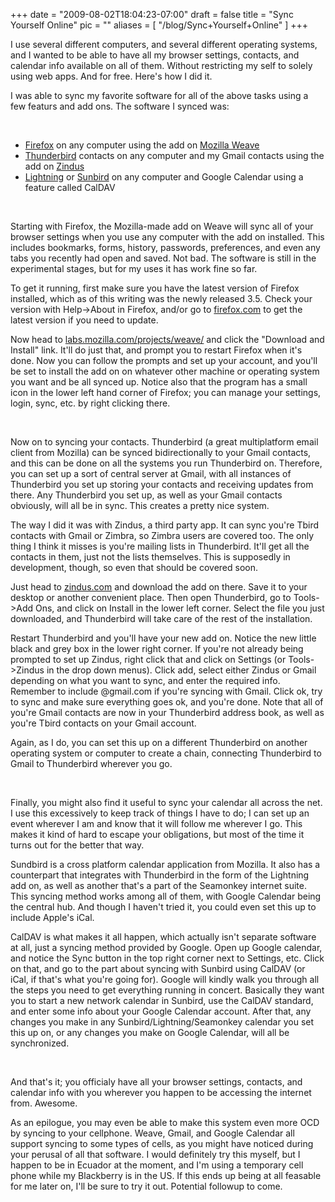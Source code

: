 
+++
date = "2009-08-02T18:04:23-07:00"
draft = false
title = "Sync Yourself Online"
pic = ""
aliases = [
  "/blog/Sync+Yourself+Online"
]
+++

<p>
I use several different computers, and several different operating systems, and I wanted to be able to have all
my browser settings, contacts, and calendar info available on all of them.  Without restricting my self to
solely using web apps.  And for free.  Here's how I did it.
</p>
<p>
I was able to sync my favorite software for all of the above tasks using a few featurs and add ons.  The
software I synced was:
</p>
<br>
<ul>
<li> <a href = "http://www.firefox.com/">Firefox</a> on any computer using the add on <a href = "http://labs.mozilla.com/projects/weave/">Mozilla Weave</a>

<li> <a href = "http://www.mozillamessaging.com/thunderbird">Thunderbird</a> contacts on any computer and my Gmail contacts using the add on <a href = "http://www.zindus.com/">Zindus</a>
<li> <a href = "http://www.mozilla.org/projects/calendar/lightning/">Lightning</a> or <a href = "http://www.mozilla.org/projects/calendar/sunbird/">Sunbird</a> on any computer and Google Calendar using a feature called CalDAV
</ul>
<br>
<p>
Starting with Firefox, the Mozilla-made add on Weave will sync all of your browser settings when you use any
computer with the add on installed.  This includes bookmarks, forms, history, passwords, preferences, and
even any tabs you recently had open and saved.  Not bad.  The software is still in the experimental stages,
but for my uses it has work fine so far.

</p>
<p>
To get it running, first make sure you have the latest version of Firefox installed, which as of this writing
was the newly released 3.5.  Check your version with Help->About in Firefox, and/or go to <a href = "http://www.firefox.com">firefox.com</a> to get
the latest version if you need to update.
</p>
<p>
Now head to <a href = "http://labs.mozilla.com/projects/weave/">labs.mozilla.com/projects/weave/</a> and click the "Download and Install" link.  It'll do just that,
and prompt you to restart Firefox when it's done.  Now you can follow the prompts and set up your account,
and you'll be set to install the add on on whatever other machine or operating system you want and be all
synced up.  Notice also that the program has a small icon in the lower left hand corner of Firefox; you can
manage your settings, login, sync, etc. by right clicking there.
</p>
<br>
<p>
Now on to syncing your contacts.  Thunderbird (a great multiplatform email client from Mozilla) can be synced
bidirectionally to your Gmail contacts, and this can be done on all the systems you run Thunderbird on.
Therefore, you can set up a sort of central server at Gmail, with all instances of Thunderbird you set up
storing your contacts and receiving updates from there.  Any Thunderbird you set up, as well as your Gmail
contacts obviously, will all be in sync.  This creates a pretty nice system.
</p>
<p>
The way I did it was with Zindus, a third party app.  It can sync you're Tbird contacts with
Gmail or Zimbra, so Zimbra users are covered too.  The only thing I think it misses is you're mailing lists
in Thunderbird.  It'll get all the contacts in them, just not the lists themselves.  This is supposedly in
development, though, so even that should be covered soon.
</p>
<p>
Just head to <a href = "http://www.zindus.com/">zindus.com</a> and download the add on there.  Save it to
your desktop or another convenient place.  Then open Thunderbird, go to Tools->Add Ons, and click on Install
in the lower left corner.  Select the file you just downloaded, and Thunderbird will take care of the rest
of the installation.

</p>
<p>
Restart Thunderbird and you'll have your new add on.  Notice the new little black and grey box in the lower
right corner.  If you're not already being prompted to set up Zindus, right click that and click on Settings
(or Tools->Zindus in the drop down menus).
Click add, select either Zindus or Gmail depending on what you want to sync, and enter the required info.
Remember to include @gmail.com if you're syncing with Gmail.  Click ok, try to sync and make sure everything
goes ok, and you're done.  Note that all of you're Gmail contacts are now in your Thunderbird address book,
as well as you're Tbird contacts on your Gmail account.
</p>
<p>
Again, as I do, you can set this up on a different Thunderbird on another operating system or computer to
create a chain, connecting Thunderbird to Gmail to Thunderbird wherever you go.
</p>
<br>
<p>
Finally, you might also find it useful to sync your calendar all across the net.  I use this excessively to
keep track of things I have to do; I can set up an event wherever I am and know that it will follow me
wherever I go.  This makes it kind of hard to escape your obligations, but most of the time it turns out for
the better that way.
</p>
<p>
Sundbird is a cross platform calendar application from Mozilla.  It also has a counterpart that integrates
with Thunderbird in the form of the Lightning add on, as well as another that's a part of the Seamonkey 
internet suite.  This syncing method works among all of them, with Google Calendar being the central hub.
And though I haven't tried it, you could even set this up to include Apple's iCal.  
</p>
<p>
CalDAV is what makes it all happen, which actually isn't separate software at all, just a syncing method
provided by Google.  Open up Google calendar, and notice the Sync button in the top right corner next to
Settings, etc.  Click on that, and go to the part about syncing with Sunbird using CalDAV (or iCal, if
that's what you're going for).  Google will kindly walk you through all the steps you need to get everything
running in concert.  Basically they want you to start a new network calendar in Sunbird, use the CalDAV
standard, and enter some info about your Google Calendar account.  After that, any changes you make in
any Sunbird/Lightning/Seamonkey calendar you set this up on, or any changes you make on Google Calendar,
will all be synchronized. 
</p>

<br>
<p>
And that's it; you officialy have all your browser settings, contacts, and calendar info with you wherever
you happen to be accessing the internet from.  Awesome.
</p>
<p>
As an epilogue, you may even be able to make this system even more OCD by syncing to your cellphone.  Weave, 
Gmail, and Google Calendar all support syncing to some types of cells, as you might have noticed during
your perusal of all that software.  I would definitely try this myself, but I happen to be in Ecuador at
the moment, and I'm using a temporary cell phone while my Blackberry is in the US.  If this ends up being
at all feasable for me later on, I'll be sure to try it out.  Potential followup to come.
</p>